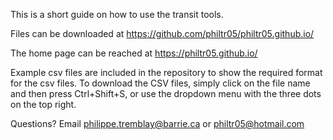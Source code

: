 This is a short guide on how to use the transit tools.

Files can be downloaded at https://github.com/philtr05/philtr05.github.io/

The home page can be reached at https://philtr05.github.io/

Example csv files are included in the repository to show the required format for the csv files.
To download the CSV files, simply click on the file name and then press Ctrl+Shift+S, or use the dropdown menu with the three dots on the top right.

Questions? Email philippe.tremblay@barrie.ca or philtr05@hotmail.com
 
